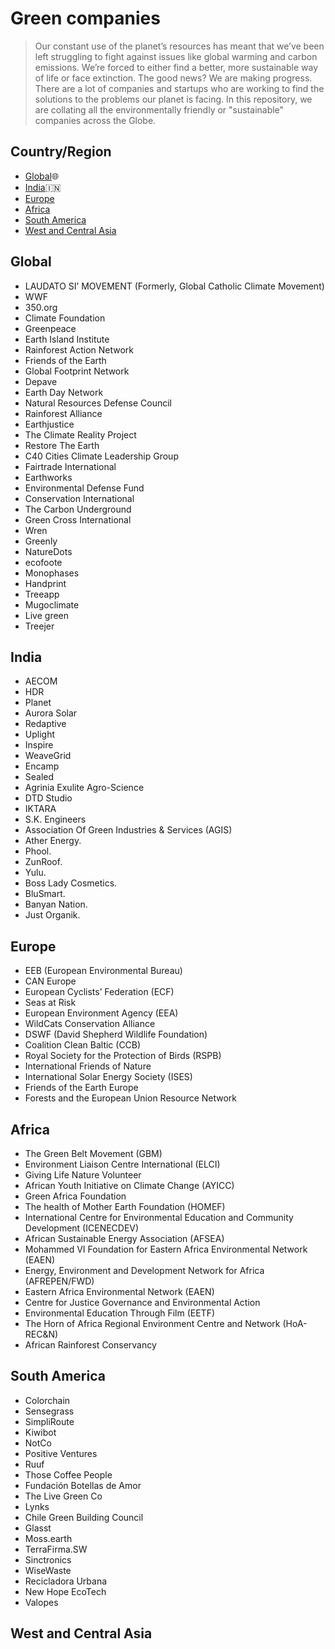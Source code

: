 # Green companies

> Our constant use of the planet’s resources has meant that we’ve been left struggling to fight against issues like global warming and carbon emissions. We’re forced to either find a better, more sustainable way of life or face extinction. The good news? We are making progress. There are a lot of companies and startups who are working to find the solutions to the problems our planet is facing. In this repository, we are collating all the environmentally friendly or "sustainable" companies across the Globe. 

## Country/Region

- [Global](#global):globe_with_meridians:
- [India](#india):india:
- [Europe](#europe)
- [Africa](#africa)
- [South America](#south-america)
- [West and Central Asia](#west-and-central-asia)

## Global
- LAUDATO SI’ MOVEMENT (Formerly, Global Catholic Climate Movement)
- WWF
- 350.org
- Climate Foundation
- Greenpeace
- Earth Island Institute
- Rainforest Action Network
- Friends of the Earth
- Global Footprint Network
- Depave
- Earth Day Network
- Natural Resources Defense Council
- Rainforest Alliance
- Earthjustice
- The Climate Reality Project
- Restore The Earth
- C40 Cities Climate Leadership Group
- Fairtrade International
- Earthworks
- Environmental Defense Fund
- Conservation International
- The Carbon Underground
- Green Cross International
- Wren
- Greenly
- NatureDots
- ecofoote
- Monophases
- Handprint
- Treeapp
- Mugoclimate
- Live green
- Treejer

## India
- AECOM
- HDR
- Planet
- Aurora Solar
- Redaptive
- Uplight
- Inspire
- WeaveGrid
- Encamp
- Sealed
- Agrinia Exulite Agro-Science
- DTD Studio
- IKTARA
- S.K. Engineers
- Association Of Green Industries & Services (AGIS)
- Ather Energy.
- Phool.
- ZunRoof.
- Yulu.
- Boss Lady Cosmetics.
- BluSmart.
- Banyan Nation.
- Just Organik.


## Europe
- EEB (European Environmental Bureau)
- CAN Europe
- European Cyclists’ Federation (ECF)
- Seas at Risk
- European Environment Agency (EEA)
- WildCats Conservation Alliance
- DSWF (David Shepherd Wildlife Foundation)
- Coalition Clean Baltic (CCB)
- Royal Society for the Protection of Birds (RSPB)
- International Friends of Nature
- International Solar Energy Society (ISES)
- Friends of the Earth Europe
- Forests and the European Union Resource Network


## Africa
- The Green Belt Movement (GBM)
- Environment Liaison Centre International (ELCI)
- Giving Life Nature Volunteer
- African Youth Initiative on Climate Change (AYICC)
- Green Africa Foundation
- The health of Mother Earth Foundation (HOMEF)
- International Centre for Environmental Education and Community Development (ICENECDEV)
- African Sustainable Energy Association (AFSEA)
- Mohammed VI Foundation for Eastern Africa Environmental Network (EAEN)
- Energy, Environment and Development Network for Africa (AFREPEN/FWD)
- Eastern Africa Environmental Network (EAEN)
- Centre for Justice Governance and Environmental Action
- Environmental Education Through Film (EETF)
- The Horn of Africa Regional Environment Centre and Network (HoA-REC&N)
- African Rainforest Conservancy




## South America
- Colorchain
- Sensegrass
- SimpliRoute
- Kiwibot
- NotCo
- Positive Ventures
- Ruuf
- Those Coffee People
- Fundación Botellas de Amor
- The Live Green Co
- Lynks
- Chile Green Building Council
- Glasst
- Moss.earth
- TerraFirma.SW
- Sinctronics
- WiseWaste
- Recicladora Urbana
- New Hope EcoTech
- Valopes









## West and Central Asia


